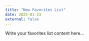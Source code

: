 ```yaml
---
title: "New Favorites List"
date: 2025-01-23
external: false
---
```


Write your favorites list content here...

